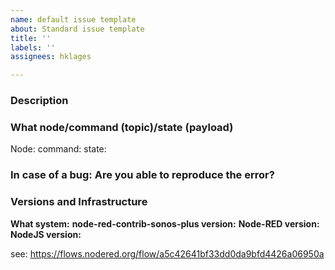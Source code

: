 ```yaml
---
name: default issue template
about: Standard issue template
title: ''
labels: ''
assignees: hklages

---
```


### Description
<!--- description  -->

### What node/command (topic)/state (payload)
Node: <!--- Universal | My Sonos  -->
command: <!--- group... ?  -->
state: <!--- ?  -->

### In case of a bug: Are you able to reproduce the error?
<!--- Yes|No -->

### Versions and Infrastructure
**What system:** <!--- Docker on Synology | Windows 10 | CCU3 | Raspberry Pi ?  -->
**node-red-contrib-sonos-plus version:** <!--- 4.0.1?  -->
**Node-RED version:** <!--- 1.0.5?  -->
**NodeJS version:** <!--- 10.20.0?  -->

see: https://flows.nodered.org/flow/a5c42641bf33dd0da9bfd4426a06950a
